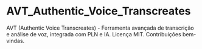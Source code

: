 # AVT_Authentic_Voice_Transcreates
AVT (Authentic Voice Transcreates) - Ferramenta avançada de transcrição e análise de voz, integrada com PLN e IA. Licença MIT. Contribuições bem-vindas.
